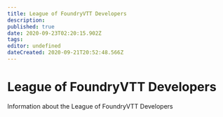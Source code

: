 ```yaml
---
title: League of FoundryVTT Developers
description: 
published: true
date: 2020-09-23T02:20:15.902Z
tags: 
editor: undefined
dateCreated: 2020-09-21T20:52:48.566Z
---
```


# League of FoundryVTT Developers
Information about the League of FoundryVTT Developers
